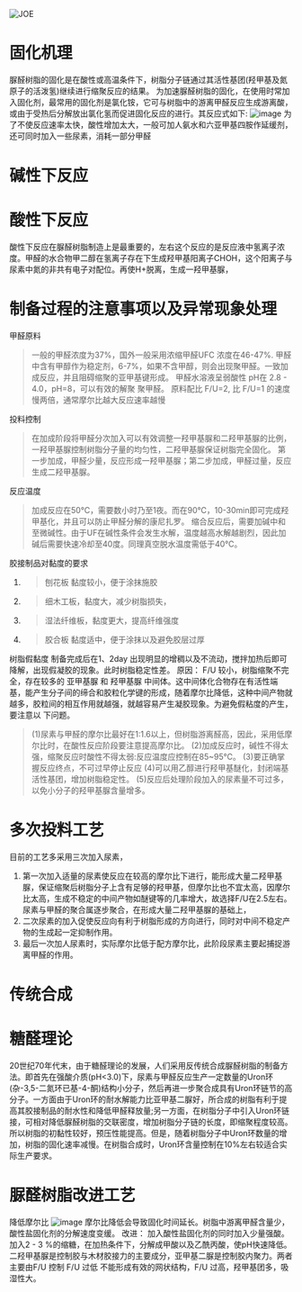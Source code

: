 ![JOE](https://github.com/user-attachments/assets/751d86df-ced6-4f49-8e37-0cfb1dc5f958)

# 固化机理
脲醛树脂的固化是在酸性或高温条件下，树脂分子链通过其活性基团(羟甲基及氮原子的活泼氢)继续进行缩聚反应的结果。
为加速脲醛树脂的固化，在使用时常加入固化剂，最常用的固化剂是氯化铵，它可与树脂中的游离甲醛反应生成游离酸，或由于受热后分解放出氯化氢而促进固化反应的进行。其反应式如下:
![image](https://github.com/user-attachments/assets/643b4fb3-9dd5-420b-8114-655194ebc25e)
为了不使反应速率太快，酸性增加太大，一般可加人氨水和六亚甲基四胺作延缓剂，还可同时加入一些尿素，消耗一部分甲醛
# 碱性下反应

# 酸性下反应
酸性下反应在脲醛树脂制造上是最重要的，左右这个反应的是反应液中氢离子浓度。甲醛的水合物甲二醇在氢离子存在下生成羟甲基阳离子CHOH，这个阳离子与尿素中氮的非共有电子对配位。再使H+脱离，生成一羟甲基脲，

# 制备过程的注意事项以及异常现象处理
甲醛原料
> 一般的甲醛浓度为37%，国外一般采用浓缩甲醛UFC 浓度在46-47%.
> 甲醛中含有甲醇作为稳定剂，6-7%，如果不含甲醇，则会出现聚甲醛。一致加成反应，并且阻碍缩聚的亚甲基键形成。
> 甲醛水溶液呈弱酸性 pH在 2.8 - 4.0，pH=8，可以有效的解聚 聚甲醛。
原料配比
> F/U=2, 比 F/U=1 的速度慢两倍，通常摩尔比越大反应速率越慢

投料控制
> 在加成阶段将甲醛分次加入可以有效调整一羟甲基脲和二羟甲基脲的比例，一羟甲基脲控制树脂分子量的均匀性，二羟甲基脲保证树脂完全固化。
> 第一步加成，甲醛少量，反应形成一羟甲基脲；第二步加成，甲醛过量，反应生成二羟甲基脲。

反应温度
> 加成反应在50℃，需要数小时乃至1夜。而在90℃，10-30min即可完成羟甲基化，并且可以防止甲醛分解的康尼扎罗。
> 缩合反应后，需要加碱中和至微碱性。由于UF在碱性条件会发生水解，温度越高水解越剧烈，因此加碱后需要快速冷却至40度。同理真空脱水温度需低于40℃。

胶接制品对黏度的要求

1. > 刨花板 黏度较小，便于涂抹施胶
2. > 细木工板，黏度大，减少树脂损失，
3. > 湿法纤维板，黏度更大，提高纤维强度
4. > 胶合板 黏度适中，便于涂抹以及避免胶层过厚

树脂假黏度
制备完成后在1、2day 出现明显的增稠以及不流动，搅拌加热后即可降解，出现假凝胶的现象。此时树脂稳定性差。
原因： F/U 较小，树脂缩聚不完全，存在较多的 亚甲基脲 和 羟甲基脲 中间体。这中间体化合物存在有活性端基，能产生分子间的缔合和胶粒化学键的形成，随着摩尔比降低，这种中间产物就越多，胶粒间的相互作用就越强，就越容易产生凝胶现象。为避免假粘度的产生，要注意以
下问题。
> (1)尿素与甲醛的摩尔比最好在1:1.6以上，但树脂游离醛高，因此，采用低摩尔比时，在酸性反应阶段要注意提高摩尔比。
> (2)加成反应时，碱性不得太强，缩聚反应时酸性不得太弱:反应温度应控制在85~95℃。
> (3)要正确掌握反应终点，不可过早停止反应
> (4)可以用乙醇进行羟甲基醚化，封闭端基活性基团，增加树脂稳定性。
> (5)反应后处理阶段加入的尿素量不可过多，以免小分子的羟甲基脲含量增多。

# 多次投料工艺
目前的工艺多采用三次加入尿素，

1. 第一次加入适量的尿素使反应在较高的摩尔比下进行，能形成大量二羟甲基脲，保证缩聚后树脂分子上含有足够的羟甲基，但摩尔比也不宜太高，因摩尔比太高，生成不稳定的中间产物如醚键等的几率增大，故选择F/U在2.5左右。尿素与甲醛的聚合属逐步聚合，在形成大量二羟甲基脲的基础上，
2. 二次尿素的加入促使反应向有利于树脂形成的方向进行，同时对中间不稳定产物的生成起一定抑制作用。
3. 最后一次加人尿素时，实际摩尔比低于配方摩尔比，此阶段尿素主要起捕捉游离甲醛的作用。

# 传统合成

# 糖醛理论
20世纪70年代末，由于糖醛理论的发展，人们采用反传统合成脲醛树脂的制备方法。即首先在强酸介质(pH<3.0)下，尿素与甲醛反应生产一定数量的Uron环(杂-3,5-二氮环已基-4-酮)结构小分子，然后再进一步聚合成具有Uron环链节的高分子。一方面由于Uron环的耐水解能力比亚甲基二脲好，所合成的树脂有利于提高其胶接制品的耐水性和降低甲醛释放量;另一方面，在树脂分子中引入Uron环链接，可相对降低脲醛树脂的交联密度，增加树脂分子链的长度，即缩聚程度较高。所以树脂的初黏性较好，预压性能提高。但是，随着树脂分子中Uron环数量的增加，树脂的固化速率减慢。在树脂合成时，Uron环含量控制在10%左右较适合实际生产要求。

# 脲醛树脂改进工艺
降低摩尔比
![image](https://github.com/user-attachments/assets/f450830c-7eeb-4307-8fa1-77fb7c455c44)
摩尔比降低会导致固化时间延长。树脂中游离甲醛含量少，酸性盐固化剂的分解速度变缓。
改进： 加入酸性盐固化剂的同时加入少量强酸。加入2 - 3 %的缩糖，在加热条件下，分解成甲酸以及乙酰丙酸，使pH快速降低。
 二羟甲基脲是控制胶与木材胶接力的主要成分，亚甲基二脲是控制胶内聚力。两者主要由F/U 控制
F/U 过低 不能形成有效的网状结构，F/U 过高，羟甲基团多，吸湿性大。

